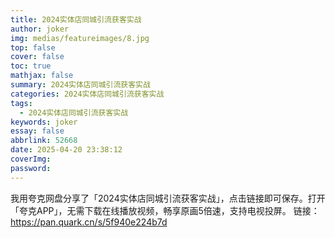 ```yaml
---
title: 2024实体店同城引流获客实战
author: joker
img: medias/featureimages/8.jpg
top: false
cover: false
toc: true
mathjax: false
summary: 2024实体店同城引流获客实战
categories: 2024实体店同城引流获客实战
tags:
  - 2024实体店同城引流获客实战
keywords: joker
essay: false
abbrlink: 52668
date: 2025-04-20 23:38:12
coverImg:
password:
---
```


我用夸克网盘分享了「2024实体店同城引流获客实战」，点击链接即可保存。打开「夸克APP」，无需下载在线播放视频，畅享原画5倍速，支持电视投屏。
链接：https://pan.quark.cn/s/5f940e224b7d
